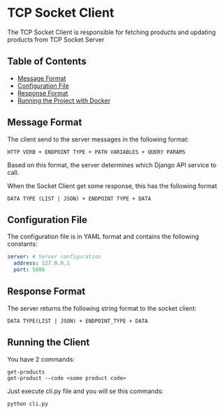 # TCP Socket Client

The TCP Socket Client is responsible for fetching products and updating products from TCP Socket Server

## Table of Contents

- [Message Format](#message-format)
- [Configuration File](#configuration-file)
- [Response Format](#response-format)
- [Running the Project with Docker](#running-the-project-with-docker)

## Message Format

The client send to the server messages in the following format:

```
HTTP VERB + ENDPOINT TYPE + PATH VARIABLES + QUERY PARAMS
```

Based on this format, the server determines which Django API service to call.

When the Socket Client get some response, this has the following format

```
DATA TYPE (LIST | JSON) + ENDPOINT TYPE + DATA
```

## Configuration File

The configuration file is in YAML format and contains the following constants:

```yaml
server: # Server configuration
  address: 127.0.0.1
  port: 5000
```

## Response Format

The server returns the following string format to the socket client:

```
DATA TYPE(LIST | JSON) + ENDPOINT_TYPE + DATA
```

## Running the Client

You have 2 commands:
```
get-products
get-product --code <some product code>
```

Just execute cli.py file and you will se this commands:

```
python cli.py
```
